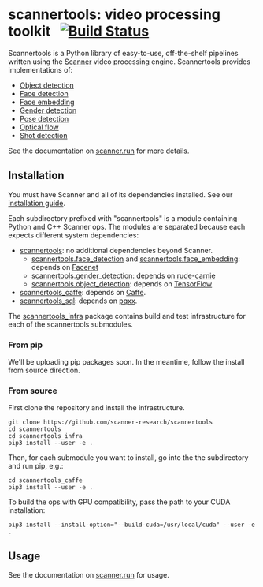 # scannertools: video processing toolkit &nbsp; [![Build Status](https://travis-ci.org/scanner-research/scannertools.svg?branch=master)](https://travis-ci.org/scanner-research/scannertools)

Scannertools is a Python library of easy-to-use, off-the-shelf pipelines written using the [Scanner](https://github.com/scanner-research/scanner/) video processing engine. Scannertools provides implementations of:

* [Object detection](http://scanner.run/api/scannertools.html#object-detection)
* [Face detection](http://scanner.run/api/scannertools.html#face-detection)
* [Face embedding](http://scanner.run/api/scannertools.html#face-embedding)
* [Gender detection](http://scanner.run/api/scannertools.html#gender-detection)
* [Pose detection](http://scanner.run/api/scannertools.html#pose-detection)
* [Optical flow](http://scanner.run/api/scannertools.html#optical-flow)
* [Shot detection](http://scanner.run/api/scannertools.html#shot-detection)

See the documentation on [scanner.run](http://scanner.run/api.html#scannertools-the-scanner-standard-library) for more details.

## Installation

You must have Scanner and all of its dependencies installed. See our [installation guide](http://scanner.run/guide/getting-started.html).

Each subdirectory prefixed with "scannertools" is a module containing Python and C++ Scanner ops. The modules are separated because each expects different system dependencies:

* [scannertools](https://github.com/scanner-research/scannertools/tree/master/scannertools): no additional dependencies beyond Scanner.
  * [scannertools.face_detection](https://github.com/scanner-research/scannertools/blob/master/scannertools/scannertools/face_detection.py) and [scannertools.face_embedding](https://github.com/scanner-research/scannertools/blob/master/scannertools/scannertools/face_embedding.py): depends on [Facenet](https://github.com/davidsandberg/facenet)
  * [scannertools.gender_detection](https://github.com/scanner-research/scannertools/blob/master/scannertools/scannertools/gender_detection.py): depends on [rude-carnie](https://github.com/dpressel/rude-carnie)
  * [scannertools.object_detection](https://github.com/scanner-research/scannertools/blob/master/scannertools/scannertools/object_detection.py): depends on [TensorFlow](https://www.tensorflow.org/)
* [scannertools_caffe](https://github.com/scanner-research/scannertools/tree/master/scannertools_caffe): depends on [Caffe](http://caffe.berkeleyvision.org/installation.html).
* [scannertools_sql](https://github.com/scanner-research/scannertools/tree/master/scannertools_sql): depends on [pqxx](https://github.com/jtv/libpqxx).

The [scannertools_infra](https://github.com/scanner-research/scannertools/tree/master/scannertools_infra) package contains build and test infrastructure for each of the scannertools submodules.

### From pip

We'll be uploading pip packages soon. In the meantime, follow the install from source direction.

### From source

First clone the repository and install the infrastructure.

```
git clone https://github.com/scanner-research/scannertools
cd scannertools
cd scannertools_infra
pip3 install --user -e .
```

Then, for each submodule you want to install, go into the the subdirectory and run pip, e.g.:

```
cd scannertools_caffe
pip3 install --user -e .
```

To build the ops with GPU compatibility, pass the path to your CUDA installation:

```
pip3 install --install-option="--build-cuda=/usr/local/cuda" --user -e .
```

## Usage

See the documentation on [scanner.run](http://scanner.run/api.html#scannertools-the-scanner-standard-library) for usage.
